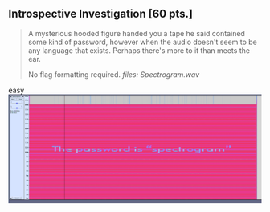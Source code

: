 ## Introspective Investigation \[60 pts.\]
>A mysterious hooded figure handed you a tape he said contained some kind of password, however when the audio doesn't seem to be any language that exists. Perhaps there's more to it than meets the ear.
>
>No flag formatting required.
_files: Spectrogram.wav_

easy
![Spectrogram](Spectrogram.png)

